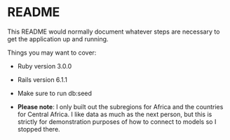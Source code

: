 # README

This README would normally document whatever steps are necessary to get the
application up and running.

Things you may want to cover:

* Ruby version 3.0.0

* Rails version 6.1.1

* Make sure to run db:seed

* **Please note**: I only built out the subregions for Africa and the countries for Central Africa. I like data as much as the next person, but this is strictly for demonstration purposes of how to connect to models so I stopped there.